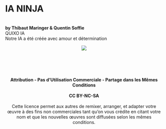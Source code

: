 # IA NINJA 
<br/>**by Thibaut Maringer & Quentin Soffie**
<br/>QUIXO IA 
<br/>Notre IA a été créée avec amour et détermination
<br/><div align="center"><img src = "https://licensebuttons.net/l/by-nc-sa/3.0/88x31.png"></div>
<br/>
<br/>
<br/>
<br/>
<br/><div align="center">**Attribution - Pas d’Utilisation Commerciale - Partage dans les Mêmes Conditions**</div>
<br/><div align="center">**CC BY-NC-SA**</div>
<br/><div align="center">Cette licence permet aux autres de remixer, arranger, et adapter votre œuvre à des fins non commerciales tant qu’on vous crédite en citant votre nom et que les nouvelles œuvres sont diffusées selon les mêmes conditions.</div>
